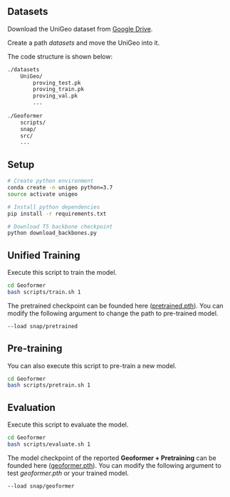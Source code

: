 

## Datasets
Download the UniGeo dataset from [Google Drive](https://drive.google.com/drive/folders/1NifdHLJe5U08u2Zb1sWL6C-8krpV2z2O?usp=share_link).

Create a path *datasets* and move the UniGeo into it.

The code structure is shown below: 

```bash
./datasets
    UniGeo/ 
        proving_test.pk  
        proving_train.pk  
        proving_val.pk  
        ...
        
./Geoformer
    scripts/
    snap/
    src/
    ...
```

## Setup
```bash
# Create python environment
conda create -n unigeo python=3.7
source activate unigeo

# Install python dependencies
pip install -r requirements.txt

# Download T5 backbone checkpoint
python download_backbones.py
```





## Unified Training
Execute this script to train the model.

```bash
cd Geoformer
bash scripts/train.sh 1
```

The pretrained checkpoint can be founded here ([pretrained.pth](https://drive.google.com/drive/folders/1NifdHLJe5U08u2Zb1sWL6C-8krpV2z2O?usp=share_link)).
You can modify the following argument to change the path to pre-trained model.
```bash
--load snap/pretrained
```

## Pre-training
You can also execute this script to pre-train a new model.
```bash
cd Geoformer
bash scripts/pretrain.sh 1
```


## Evaluation
Execute this script to evaluate the model.
```bash
cd Geoformer
bash scripts/evaluate.sh 1
```

The model checkpoint of the reported **Geoformer + Pretraining** can be founded here ([geoformer.pth](https://drive.google.com/drive/folders/1NifdHLJe5U08u2Zb1sWL6C-8krpV2z2O?usp=share_link)).
You can modify the following argument to test *geoformer.pth* or your trained model.
```bash
--load snap/geoformer
```


